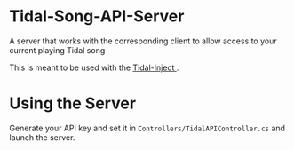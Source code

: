 # Tidal-Song-API-Server
A server that works with the corresponding client to allow access to your current playing Tidal song

This is meant to be used with the [Tidal-Inject
](https://github.com/ViperTools/Tidal-Inject).

# Using the Server
Generate your API key and set it in `Controllers/TidalAPIController.cs` and launch the server.
